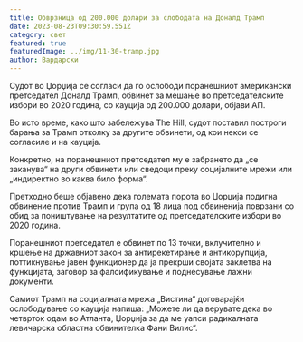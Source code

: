 ```yaml
---
title: Обврзница од 200.000 долари за слободата на Доналд Трамп
date: 2023-08-23T09:30:59.551Z
category: свет
featured: true
featuredImage: ../img/11-30-tramp.jpg
author: Вардарски
---
```

Судот во Џорџија се согласи да го ослободи поранешниот американски претседател Доналд Трамп, обвинет за мешање во претседателските избори во 2020 година, со кауција од 200.000 долари, објави АП.

Во исто време, како што забележува The Hill, судот поставил построги барања за Трамп отколку за другите обвинети, од кои некои се согласиле и на кауција.

Конкретно, на поранешниот претседател му е забрането да „се заканува“ на други обвинети или сведоци преку социјалните мрежи или „индиректно во каква било форма“.

Претходно беше објавено дека големата порота во Џорџија подигна обвинение против Трамп и група од 18 лица под обвиненија поврзани со обид за поништување на резултатите од претседателските избори во 2020 година.

Поранешниот претседател е обвинет по 13 точки, вклучително и кршење на државниот закон за антирекетирање и антикорупција, поттикнување јавен функционер да ја прекрши својата заклетва на функцијата, заговор за фалсификување и поднесување лажни документи.

Самиот Трамп на социјалната мрежа „Вистина“ договарајќи ослободување со кауција напиша: „Можете ли да верувате дека во четврток одам во Атланта, Џорџија за да ме уапси радикалната левичарска областна обвинителка Фани Вилис“.